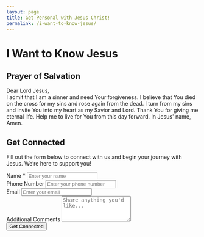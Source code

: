 ```yaml
---
layout: page
title: Get Personal with Jesus Christ!
permalink: /i-want-to-know-jesus/
---
```


# I Want to Know Jesus

## Prayer of Salvation 

Dear Lord Jesus,  
I admit that I am a sinner and need Your forgiveness. I believe that You died on the cross for my sins and rose again from the dead. I turn from my sins and invite You into my heart as my Savior and Lord. Thank You for giving me eternal life. Help me to live for You from this day forward. In Jesus' name, Amen.

## Get Connected

<p>Fill out the form below to connect with us and begin your journey with Jesus. We’re here to support you!</p>

<form action="https://formspree.io/f/xnnbvqwn" method="POST" class="connect-form">
  <div class="form-group">
    <label for="name">Name <span class="required">*</span></label>
    <input type="text" id="name" name="name" required aria-required="true" placeholder="Enter your name">
  </div>
  <div class="form-group">
    <label for="number">Phone Number</label>
    <input type="tel" id="number" name="number" placeholder="Enter your phone number">
  </div>
  <div class="form-group">
    <label for="email">Email</label>
    <input type="email" id="email" name="email" placeholder="Enter your email">
  </div>
  <div class="form-group">
    <label for="comment">Additional Comments</label>
    <textarea id="comment" name="comment" rows="4" placeholder="Share anything you'd like..."></textarea>
  </div>
  <button type="submit" class="get-connected">Get Connected</button>
</form>
